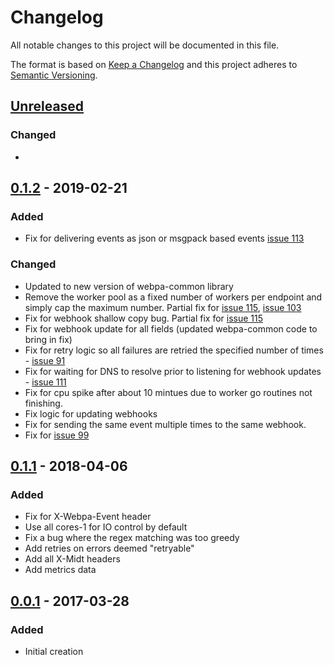 # Changelog
All notable changes to this project will be documented in this file.

The format is based on [Keep a Changelog](http://keepachangelog.com/en/1.0.0/)
and this project adheres to [Semantic Versioning](http://semver.org/spec/v2.0.0.html).

## [Unreleased]
### Changed
-

## [0.1.2] - 2019-02-21
### Added
- Fix for delivering events as json or msgpack based events [issue 113](https://github.com/Comcast/caduceus/issues/113)

### Changed
- Updated to new version of webpa-common library
- Remove the worker pool as a fixed number of workers per endpoint and simply cap
  the maximum number.  Partial fix for [issue 115](https://github.com/Comcast/caduceus/issues/115), [issue 103](https://github.com/Comcast/caduceus/issues/103)
- Fix for webhook shallow copy bug.  Partial fix for [issue 115](https://github.com/Comcast/caduceus/issues/115)
- Fix for webhook update for all fields (updated webpa-common code to bring in fix)
- Fix for retry logic so all failures are retried the specified number of times - [issue 91](https://github.com/Comcast/caduceus/issues/91)
- Fix for waiting for DNS to resolve prior to listening for webhook updates - [issue 111](https://github.com/Comcast/caduceus/issues/111)
- Fix for cpu spike after about 10 mintues due to worker go routines not finishing.
- Fix logic for updating webhooks
- Fix for sending the same event multiple times to the same webhook.
- Fix for [issue 99](https://github.com/Comcast/caduceus/issues/99)

## [0.1.1] - 2018-04-06
### Added
- Fix for X-Webpa-Event header
- Use all cores-1 for IO control by default
- Fix a bug where the regex matching was too greedy
- Add retries on errors deemed "retryable"
- Add all X-Midt headers
- Add metrics data

## [0.0.1] - 2017-03-28
### Added
- Initial creation

[Unreleased]: https://github.com/Comcast/caduceus/compare/0.1.2...HEAD
[0.1.2]: https://github.com/Comcast/caduceus/compare/0.1.1...0.1.2
[0.1.1]: https://github.com/Comcast/caduceus/compare/0.0.1...0.1.1
[0.0.1]: https://github.com/Comcast/caduceus/compare/0.0.0...0.0.1

